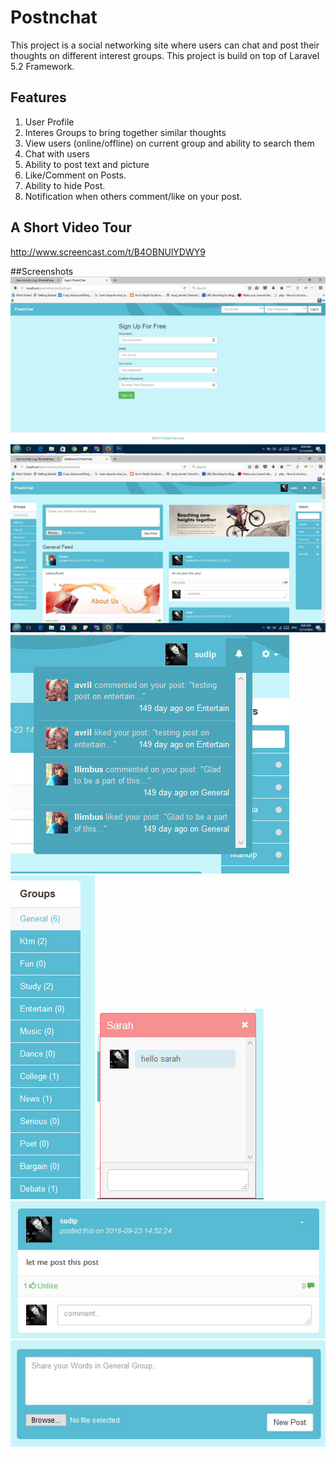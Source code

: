 # Postnchat
This project is a social networking site where users can chat and post their thoughts on different interest groups. This project is build on top of Laravel 5.2 Framework.

## Features
1. User Profile
2. Interes Groups to bring together similar thoughts
3. View users (online/offline) on current group and ability to search them
4. Chat with users
5. Ability to post text and picture
6. Like/Comment on Posts.
7. Ability to hide Post.
8. Notification when others comment/like on your post.

## A Short Video Tour
http://www.screencast.com/t/B4OBNUlYDWY9

##Screenshots
![screenshot](screenshots/post_1.jpg)
![screenshot](screenshots/post_2.jpg)
![screenshot](screenshots/post_3.jpg)
![screenshot](screenshots/post_4.jpg)
![screenshot](screenshots/post_5.jpg)
![screenshot](screenshots/post_6.jpg)
![screenshot](screenshots/post_7.jpg)